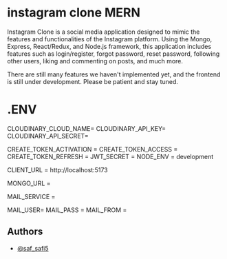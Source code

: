
# instagram clone MERN 

Instagram Clone is a social media application designed to mimic the features and functionalities of the Instagram platform. Using the Mongo, Express, React/Redux, and Node.js framework, this application includes features such as login/register, forgot password, reset password, following other users, liking and commenting on posts, and much more.

There are still many features we haven't implemented yet, and the frontend is still under development. Please be patient and stay tuned.




# .ENV 
CLOUDINARY_CLOUD_NAME=
CLOUDINARY_API_KEY=
CLOUDINARY_API_SECRET=

CREATE_TOKEN_ACTIVATION =
CREATE_TOKEN_ACCESS =
CREATE_TOKEN_REFRESH =
JWT_SECRET =
NODE_ENV = development

CLIENT_URL = http://localhost:5173

MONGO_URL =

MAIL_SERVICE =

MAIL_USER=
MAIL_PASS =
MAIL_FROM =

## Authors

- [@saf_safi5](https://github.com/Safsafi5)

